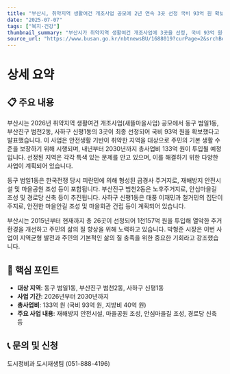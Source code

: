 ```yaml
---
title: "부산시, 취약지역 생활여건 개조사업 공모에 2년 연속 3곳 선정 국비 93억 원 확보!"
date: "2025-07-07"
tags: ["복지·건강"]
thumbnail_summary: "부산시가 취약지역 생활여건 개조사업에 3곳을 선정, 국비 93억 원을 확보했습니다."
source_url: "https://www.busan.go.kr/nbtnewsBU/1688019?curPage=2&srchBeginDt=&srchEndDt=&srchKey=&srchText="
---
```


# 상세 요약

## 📋 주요 내용
부산시는 2026년 취약지역 생활여건 개조사업(새뜰마을사업) 공모에서 동구 범일1동, 부산진구 범천2동, 사하구 신평1동의 3곳이 최종 선정되어 국비 93억 원을 확보했다고 발표했습니다. 이 사업은 안전생활 기반이 취약한 지역을 대상으로 주민의 기본 생활 수준을 보장하기 위해 시행되며, 내년부터 2030년까지 총사업비 133억 원이 투입될 예정입니다. 선정된 지역은 각각 특색 있는 문제를 안고 있으며, 이를 해결하기 위한 다양한 사업이 계획되어 있습니다.

동구 범일1동은 한국전쟁 당시 피란민에 의해 형성된 급경사 주거지로, 재해방지 안전시설 및 마을공원 조성 등이 포함됩니다. 부산진구 범천2동은 노후주거지로, 안심마을길 조성 및 경로당 신축 등이 추진됩니다. 사하구 신평1동은 태풍 이재민과 철거민의 집단이주지로, 안전한 마을안길 조성 및 마을회관 건립 등이 계획되어 있습니다.

부산시는 2015년부터 현재까지 총 26곳이 선정되어 1천157억 원을 투입해 열악한 주거환경을 개선하고 주민의 삶의 질 향상을 위해 노력하고 있습니다. 박형준 시장은 이번 사업이 지역균형 발전과 주민의 기본적인 삶의 질 충족을 위한 중요한 기회라고 강조했습니다.

## 🎯 핵심 포인트
- **대상 지역**: 동구 범일1동, 부산진구 범천2동, 사하구 신평1동
- **사업 기간**: 2026년부터 2030년까지
- **총사업비**: 133억 원 (국비 93억 원, 지방비 40억 원)
- **주요 사업 내용**: 재해방지 안전시설, 마을공원 조성, 안심마을길 조성, 경로당 신축 등

## 📞 문의 및 신청
도시정비과 도시재생팀 (051-888-4196)